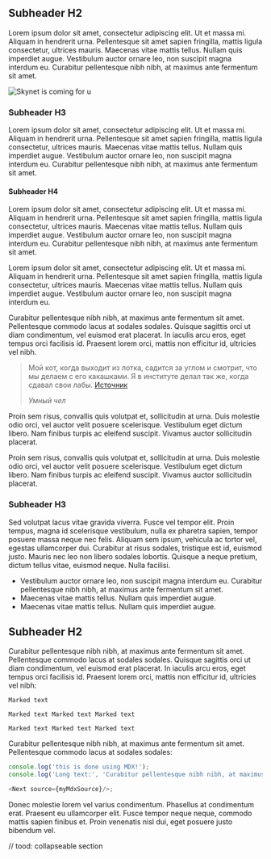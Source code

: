 ## Subheader H2

Lorem ipsum dolor sit amet, consectetur adipiscing elit. Ut et massa mi. Aliquam in hendrerit urna. Pellentesque sit
amet sapien fringilla, mattis ligula consectetur, ultrices mauris. Maecenas vitae mattis tellus. Nullam quis imperdiet
augue. Vestibulum auctor ornare leo, non suscipit magna interdum eu. Curabitur pellentesque nibh nibh, at maximus ante
fermentum sit amet.

![Skynet is coming for u](https://upload.wikimedia.org/wikipedia/commons/thumb/4/4d/Skynet_Terminator_logo.png/1200px-Skynet_Terminator_logo.png)

### Subheader H3

Lorem ipsum dolor sit amet, consectetur adipiscing elit. Ut et massa mi. Aliquam in hendrerit urna. Pellentesque sit
amet sapien fringilla, mattis ligula consectetur, ultrices mauris. Maecenas vitae mattis tellus. Nullam quis imperdiet
augue. Vestibulum auctor ornare leo, non suscipit magna interdum eu. Curabitur pellentesque nibh nibh, at maximus ante
fermentum sit amet.

#### Subheader H4

Lorem ipsum dolor sit amet, consectetur adipiscing elit. Ut et massa mi. Aliquam in hendrerit urna. Pellentesque sit
amet sapien fringilla, mattis ligula consectetur, ultrices mauris. Maecenas vitae mattis tellus. Nullam quis imperdiet
augue. Vestibulum auctor ornare leo, non suscipit magna interdum eu. Curabitur pellentesque nibh nibh, at maximus ante
fermentum sit amet.

<Note body="Lorem ipsum dolor sit amet, consectetur adipiscing elit. Ut et massa mi. Aliquam in hendrerit urna.
Pellentesque sit amet sapien fringilla, mattis ligula consectetur, ultrices mauris. Maecenas vitae mattis tellus. Nullam
quis imperdiet augue. Vestibulum auctor ornare leo, non suscipit magna interdum eu. Curabitur pellentesque nibh nibh, at
maximus ante fermentum sit amet."/>

Lorem ipsum dolor sit amet, consectetur adipiscing elit. Ut et massa mi. Aliquam in hendrerit urna. Pellentesque sit
amet sapien fringilla, mattis ligula consectetur, ultrices mauris. Maecenas vitae mattis tellus. Nullam quis imperdiet
augue. Vestibulum auctor ornare leo, non suscipit magna interdum eu.

Curabitur pellentesque nibh nibh, at maximus ante fermentum sit amet. Pellentesque commodo lacus at sodales sodales.
Quisque sagittis orci ut diam condimentum, vel euismod erat placerat. In iaculis arcu eros, eget tempus orci facilisis
id. Praesent lorem orci, mattis non efficitur id, ultricies vel nibh.

> Мой кот, когда выходит из лотка, садится за углом и смотрит, что мы делаем с его какашками.
Я в институте делал так же, когда сдавал свои лабы. [Источник](https://www.anekdot.ru/)
>  
><cite>Умный чел</cite>

Proin sem risus, convallis quis volutpat et, sollicitudin at urna. Duis molestie odio orci, vel auctor velit posuere
scelerisque. Vestibulum eget dictum libero. Nam finibus turpis ac eleifend suscipit. Vivamus auctor sollicitudin
placerat.

Proin sem risus, convallis quis volutpat et, sollicitudin at urna. Duis molestie odio orci, vel auctor velit posuere
scelerisque. Vestibulum eget dictum libero. Nam finibus turpis ac eleifend suscipit. Vivamus auctor sollicitudin
placerat.

### Subheader H3

Sed volutpat lacus vitae gravida viverra. Fusce vel tempor elit. Proin tempus, magna id scelerisque vestibulum, nulla ex
pharetra sapien, tempor posuere massa neque nec felis. Aliquam sem ipsum, vehicula ac tortor vel, egestas ullamcorper
dui. Curabitur at risus sodales, tristique est id, euismod justo. Mauris nec leo non libero sodales lobortis. Quisque a
neque pretium, dictum tellus vitae, euismod neque. Nulla facilisi.

- Vestibulum auctor ornare leo, non suscipit magna interdum eu. Curabitur pellentesque nibh nibh, at maximus ante
  fermentum sit amet.
- Maecenas vitae mattis tellus. Nullam quis imperdiet augue.
- Maecenas vitae mattis tellus. Nullam quis imperdiet augue.

## Subheader H2

Curabitur pellentesque nibh nibh, at maximus ante fermentum sit amet. Pellentesque commodo lacus at sodales sodales.
Quisque sagittis orci ut diam condimentum, vel euismod erat placerat. In iaculis arcu eros, eget tempus orci facilisis
id. Praesent lorem orci, mattis non efficitur id, ultricies vel nibh:

`Marked text`

`Marked text Marked text Marked text`

`Marked text Marked text Marked text`

Curabitur pellentesque nibh nibh, at maximus ante fermentum sit amet. Pellentesque commodo lacus at sodales sodales:

```typescript jsx
console.log('this is done using MDX!');
console.log('Long text:', 'Curabitur pellentesque nibh nibh, at maximus ante fermentum sit amet. Pellentesque commodo lacus at sodales sodales:');

<Next source={myMdxSource}/>;
```

Donec molestie lorem vel varius condimentum. Phasellus at condimentum erat. Praesent eu ullamcorper elit. Fusce tempor
neque neque, commodo mattis sapien finibus et. Proin venenatis nisl dui, eget posuere justo bibendum vel.

// tood: collapseable section
